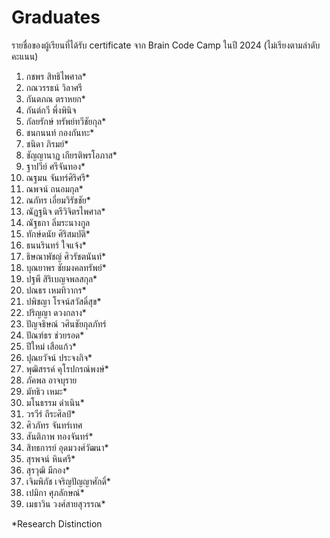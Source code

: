 # Graduates

รายชื่อของผู้เรียนที่ได้รับ certificate จาก Brain Code Camp ในปี 2024 (ไม่เรียงตามลำดับคะแนน)

1. กชพร สิทธิไพศาล\*
2. กณวรรธน์ วิลาศรี
3. กันตภณ ตราหยก\*
4. กันต์กวี พึ่งพินิจ
5. กัลยรักษ์ ทรัพย์ทวีชัยกุล\*
6. ชนกนนท์ กองกันทะ\*
7. ชนิดา ภิรมย์\*
8. ชัญญานาฏ เกียรติพรโอภาส\*
9. ฐาปวีย์ ศรีจันทอง\*
10. ณฐมน จันทร์ศิริศรี\*
11. ณพจน์ ถนอมกุล\*
12. ณภัทร เอี่ยมวิรัชชัย\*
13. ณัฏฐนิจ ตรีวิจิตรไพศาล\*
14. ณัฐธกา ลิ่มระนางกูล
15. ทักษ์ดนัย ศิริสมบัติ\*
16. ธนนรินทร์ ใจแจ้ง\*
17. ธิษณาพัชญ์ ศิวรัชตนันท์\*
18. บุณยาพร ชัยมงคลทรัพย์\*
19. ปฐพี สิริเบญจพลสกุล\*
20. ปณธร เหมทิวากร\*
21. ปพิชญา โรจน์สวัสดิ์สุข\*
22. ปริญญา ดวงกลาง\*
23. ปัญจธิษณ์ วศินชัยกุลภัทร์
24. ปัณฑ์ธร ช่วยรอด\*
25. ปีใหม่ เสือแก้ว\*
26. ปุณยวัจน์ ประจงกิจ\*
27. พุฒิสรรค์ คุโรปกรณ์พงษ์\*
28. ภัคพล อาจบุราย
29. มัทธิว เหมะ\*
30. มโนธรรม ดำเนิน\*
31. วรวีร์ ถีระศิลป์\*
32. ศิวภัทร จันทร์เทศ
33. สันติภาพ ทองจันทร์\*
34. สิทธการย์ อุดมวงศ์วัฒนา\*
35. สุรพจน์ หินศรี\*
36. สุรวุฒิ มีกอง\*
37. เจิมพิภัช เจริญปัญญาศักดิ์\*
38. เปมิกา ศุภลักษณ์\*
39. เมธาวิน วงศ์สายสุวรรณ\*

\*Research Distinction
